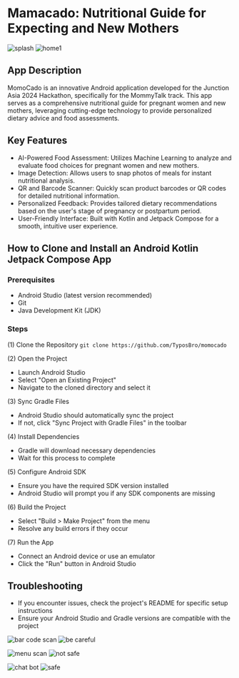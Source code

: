# Mamacado: Nutritional Guide for Expecting and New Mothers

![splash](https://github.com/user-attachments/assets/6628f19a-0d5d-42fb-aeee-7249796efe8b) ![home1](https://github.com/user-attachments/assets/6b15bcba-e252-4bfe-8f65-b4dc0a66cc7d) 

## App Description

MomoCado is an innovative Android application developed for the Junction Asia 2024 Hackathon,
specifically for the MommyTalk track. This app serves as a comprehensive nutritional guide for
pregnant women and new mothers, leveraging cutting-edge technology to provide personalized dietary advice and food assessments.

## Key Features

* AI-Powered Food Assessment: Utilizes Machine Learning to analyze and evaluate food choices for
  pregnant women and new mothers.
* Image Detection: Allows users to snap photos of meals for instant nutritional analysis.
* QR and Barcode Scanner: Quickly scan product barcodes or QR codes for detailed nutritional
  information.
* Personalized Feedback: Provides tailored dietary recommendations based on the user's stage of
  pregnancy or postpartum period.
* User-Friendly Interface: Built with Kotlin and Jetpack Compose for a smooth, intuitive user
  experience.

## How to Clone and Install an Android Kotlin Jetpack Compose App

### Prerequisites

* Android Studio (latest version recommended)
* Git
* Java Development Kit (JDK)

### Steps

(1) Clone the Repository
```git clone https://github.com/TyposBro/momocado```

(2) Open the Project

* Launch Android Studio
* Select "Open an Existing Project"
* Navigate to the cloned directory and select it

(3) Sync Gradle Files

* Android Studio should automatically sync the project
* If not, click "Sync Project with Gradle Files" in the toolbar

(4) Install Dependencies

* Gradle will download necessary dependencies
* Wait for this process to complete

(5) Configure Android SDK

* Ensure you have the required SDK version installed
* Android Studio will prompt you if any SDK components are missing

(6) Build the Project

* Select "Build > Make Project" from the menu
* Resolve any build errors if they occur

(7) Run the App

* Connect an Android device or use an emulator
* Click the "Run" button in Android Studio

## Troubleshooting

* If you encounter issues, check the project's README for specific setup instructions
* Ensure your Android Studio and Gradle versions are compatible with the project

![bar code scan](https://github.com/user-attachments/assets/1ebd9609-1adc-427f-b7c5-1f790b815222) ![be careful](https://github.com/user-attachments/assets/d2b6618e-877c-472a-b37a-94c30d70ce8f)


![menu scan](https://github.com/user-attachments/assets/22908082-ce86-4d61-834f-c10d91d8c746) ![not safe](https://github.com/user-attachments/assets/a818f645-492a-4ae6-bf77-f69ec5a009dc)


![chat bot](https://github.com/user-attachments/assets/adedb08a-50a3-4725-b214-07585b3519a7) ![safe](https://github.com/user-attachments/assets/e8e4ac91-dd5d-48e1-b782-5062942d1d7f)
